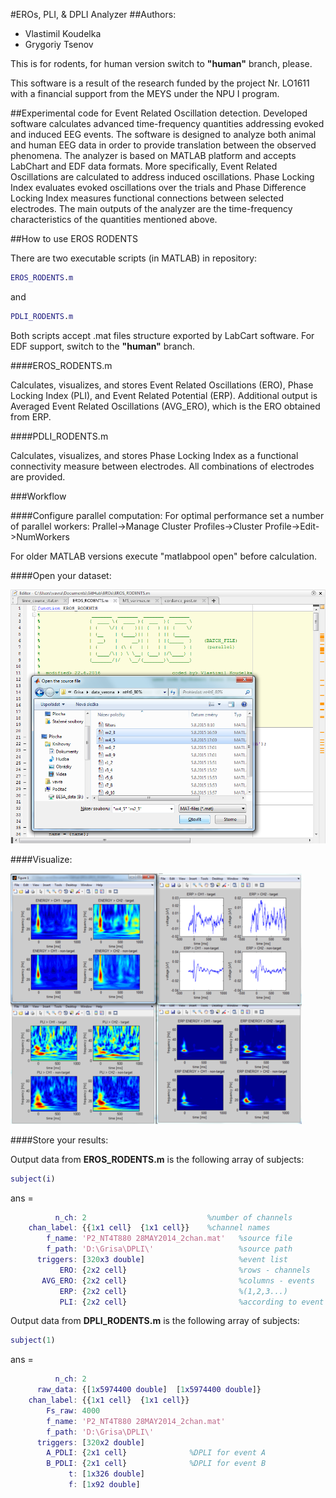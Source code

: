 #EROs, PLI, & DPLI Analyzer
##Authors:
* Vlastimil Koudelka
* Grygoriy Tsenov

This is for rodents, for human version switch to **"human"** branch, please. 

This software is a result of the research funded by the project Nr. LO1611 with a financial support from the MEYS under the NPU I program.  

##Experimental code for Event Related Oscillation detection.
Developed software calculates advanced time-frequency quantities addressing evoked and induced EEG events. The software is designed to analyze both animal and human EEG data in order to provide translation between the observed phenomena. The analyzer is based on MATLAB platform and accepts LabChart and EDF data formats. More specifically, Event Related Oscillations are calculated to address induced oscillations. Phase Locking Index evaluates evoked oscillations over the trials and Phase Difference Locking Index measures functional connections between selected electrodes. The main outputs of the analyzer are the time-frequency characteristics of the quantities mentioned above.

##How to use EROS RODENTS

There are two executable scripts (in MATLAB) in repository:

```MATLAB
EROS_RODENTS.m
```
and
```MATLAB
PDLI_RODENTS.m
```
Both scripts accept .mat files structure exported by LabCart software. For EDF support, switch to the **"human"** branch.

####EROS_RODENTS.m

Calculates, visualizes, and stores Event Related Oscillations (ERO), Phase Locking Index (PLI), and Event Related Potential (ERP). Additional output is Averaged Event Related Oscillations (AVG_ERO), which is the ERO obtained from ERP.

####PDLI_RODENTS.m

Calculates, visualizes, and stores Phase Locking Index as a functional connectivity measure between electrodes. All combinations of electrodes are provided.

###Workflow

####Configure parallel computation:
For optimal performance set a number of parallel workers: Prallel->Manage Cluster Profiles->Cluster Profile->Edit->NumWorkers

For older MATLAB versions execute "matlabpool open" before calculation.

####Open your dataset:

![Open](https://github.com/VlastaKoudelka/EROs/blob/master/Doc/Open_rodents.png)

####Visualize:

![Visual](https://github.com/VlastaKoudelka/EROs/blob/master/Doc/Visual_rodents.png)

####Store your results:

Output data from **EROS_RODENTS.m** is the following array of subjects:
```MATLAB
subject(i)
```
ans = 
```MATLAB
          n_ch: 2                           %number of channels
    chan_label: {{1x1 cell}  {1x1 cell}}    %channel names
        f_name: 'P2_NT4T880 28MAY2014_2chan.mat'   %source file
        f_path: 'D:\Grisa\DPLI\'                   %source path
      triggers: [320x3 double]                     %event list
           ERO: {2x2 cell}                         %rows - channels
       AVG_ERO: {2x2 cell}                         %columns - events  
           ERP: {2x2 cell}                         %(1,2,3...) 
           PLI: {2x2 cell}                         %according to event list
```
Output data from **DPLI_RODENTS.m** is the following array of subjects:

```MATLAB
subject(1)
```
ans = 
```MATLAB
          n_ch: 2
      raw_data: {[1x5974400 double]  [1x5974400 double]}
    chan_label: {{1x1 cell}  {1x1 cell}}
        Fs_raw: 4000
        f_name: 'P2_NT4T880 28MAY2014_2chan.mat'
        f_path: 'D:\Grisa\DPLI\'
      triggers: [320x2 double]
        A_PDLI: {2x1 cell}              %DPLI for event A
        B_PDLI: {2x1 cell}              %DPLI for event B
             t: [1x326 double]
             f: [1x92 double]
```             
